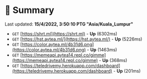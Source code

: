# 📖 Summary
Last updated: **15/4/2022, 3:50:10 PTG "Asia/Kuala_Lumpur"**

- `GET` [https://shrt.ml](https://shrt.ml) - **Up** (6302ms)
- `GET` [https://hst.aytea.ml/](https://hst.aytea.ml/) - **Up** (5226ms)
- `GET` [https://color.aytea.ml/4b31d6.png](https://color.aytea.ml/4b31d6.png) - **Up** (1463ms)
- `GET` [https://memeapi.aytea14.repl.co/gimme](https://memeapi.aytea14.repl.co/gimme) - **Up** (368ms)
- `GET` [https://teledrivemy.herokuapp.com/dashboard](https://teledrivemy.herokuapp.com/dashboard) - **Up** (201ms)
